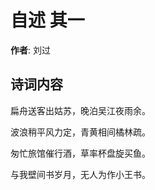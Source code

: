 # 自述  其一

**作者**: 刘过

## 诗词内容

扁舟送客出姑苏，晚泊吴江夜雨余。

波浪稍平风力定，青黄相间橘林疏。

匆忙旅馆催行酒，草率杯盘旋买鱼。

与我壁间书岁月，无人为作小王书。

